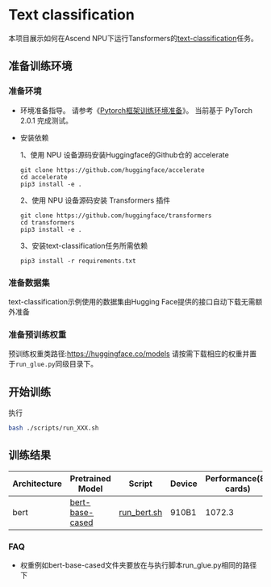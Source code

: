 # Text classification

本项目展示如何在Ascend NPU下运行Tansformers的[text-classification](https://github.com/huggingface/transformers/tree/main/examples/pytorch/text-classification)任务。

## 准备训练环境
### 准备环境
- 环境准备指导。
  请参考《[Pytorch框架训练环境准备](https://www.hiascend.com/document/detail/zh/ModelZoo/pytorchframework/ptes)》。
  当前基于 PyTorch 2.0.1 完成测试。
- 安装依赖
  
  1、使用 NPU 设备源码安装Huggingface的Github仓的 accelerate
  ```text
  git clone https://github.com/huggingface/accelerate
  cd accelerate
  pip3 install -e .
  ```
  2、使用 NPU 设备源码安装 Transformers 插件
  ```text
  git clone https://github.com/huggingface/transformers
  cd transformers
  pip3 install -e .
  ```

  3、安装text-classification任务所需依赖
  ```text
  pip3 install -r requirements.txt
  ```

### 准备数据集
text-classification示例使用的数据集由Hugging Face提供的接口自动下载无需额外准备

### 准备预训练权重
预训练权重类路径:https://huggingface.co/models
请按需下载相应的权重并置于`run_glue.py`同级目录下。

## 开始训练
执行
```bash
bash ./scripts/run_XXX.sh
```

## 训练结果

| Architecture    | Pretrained Model                                                                                        | Script                                                                                                                           | Device | Performance(8-cards) | Accuracy |
|-----------------|---------------------------------------------------------------------------------------------------------|----------------------------------------------------------------------------------------------------------------------------------|--------|----------------------|----------|
| bert            | [bert-base-cased](https://huggingface.co/bert-base-cased)                                               | [run_bert.sh](https://gitee.com/ascend/transformers/tree/develop/examples/text-classification/scripts/run_bert.sh)               | 910B1  | 1072.3               | 0.919    |



### FAQ
- 权重例如bert-base-cased文件夹要放在与执行脚本run_glue.py相同的路径下

